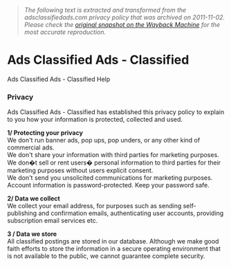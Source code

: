> *The following text is extracted and transformed from the adsclassifiedads.com privacy policy that was archived on 2011-11-02. Please check the [original snapshot on the Wayback Machine](https://web.archive.org/web/20111102054238id_/http%3A//adsclassifiedads.com/p%2C2%2Chelp.htm) for the most accurate reproduction.*

# Ads Classified Ads - Classified

Ads Classified Ads - Classified Help

### Privacy

Ads Classified Ads - Classified has established this privacy policy to explain to you how your information is protected, collected and used.

**1/ Protecting your privacy**  
We don't run banner ads, pop ups, pop unders, or any other kind of commercial ads.  
We don't share your information with third parties for marketing purposes. We don�t sell or rent users� personal information to third parties for their marketing purposes without users explicit consent.  
We don't send you unsolicited communications for marketing purposes.  
Account information is password-protected. Keep your password safe.

**2/ Data we collect**  
We collect your email address, for purposes such as sending self-publishing and confirmation emails, authenticating user accounts, providing subscription email services etc.

**3 / Data we store**  
All classified postings are stored in our database. Although we make good faith efforts to store the information in a secure operating environment that is not available to the public, we cannot guarantee complete security.
